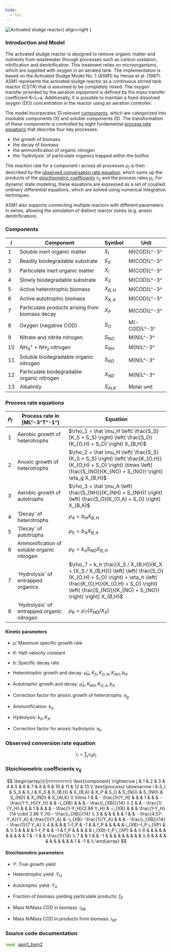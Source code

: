 ```yaml
---
hide:
  - toc
---
```


![Activated sludge reactor](https://gitlab.rrze.fau.de/evt/klaeffizient/bsm2-python/-/raw/doc_new2/docs/assets/.icons/bsm2python/activated-sludge-reactor.svg){ align=right }
<!-- TODO: change link to main branch before merging -->

### Introduction and Model

The activated sludge reactor is designed to remove organic matter and nutrients from wastewater through processes such as carbon oxidation, nitrification and denitrification. This treatment relies on microorganisms, which are supplied with oxygen in an aerated tank. The implementation is based on the Activated Sludge Model No. 1 (ASM1) by Henze et al. (1987). ASM1 represents the activated sludge reactor as a continuous stirred tank reactor (CSTR) that is assumed to be completely mixed. The oxygen transfer provided by the aeration equipment is defined by the mass transfer coefficient K~L~a. Additionally, it is possible to maintain a fixed dissolved oxygen (DO) concentration in the reactor using an aeration controller.

The model incorporates 13 relevant [components](#components), which are categorized into insoluble components (X) and soluble components (S). The transformation of these components is controlled by eight fundamental [process rate equations](#process-rate-equations) that describe four key processes:

- the growth of biomass
- the decay of biomass
- the ammonification of organic nitrogen
- the 'hydrolysis' of particulate organics trapped within the biofloc

The reaction rate for a component $i$ across all processes $\rho_j$ is then described by the [observed conversation rate equation](#observed-conversion-rate-equation), which sums up the products of the [stoichiometric coefficients](#stoichiometric-coefficients-nu_ij) $\nu_{ij}$ and the process rates $\rho_j$. For dynamic state modeling, these equations are expressed as a set of coupled ordinary differential equations, which are solved using numerical integration techniques.

ASM1 also supports connecting multiple reactors with different parameters in series, allowing the simulation of distinct reactor zones (e.g. anoxic denitrification).

### Components

| $i$ | Component                                       | Symbol    | Unit         |
| --  | ----------------------------------------------  | --------- | ------------ |
| 1   | Soluble inert organic matter                    | $S_I$     | M(COD)L^-3^  |
| 2   | Readily biodegradable substrate                 | $S_S$     | M(COD)L^-3^  |
| 3   | Particulate inert organic matter                | $X_I$     | M(COD)L^-3^  |
| 4   | Slowly biodegradable substrate                  | $X_S$     | M(COD)L^-3^  |
| 5   | Active heterotrophic biomass                    | $X_{B,H}$ | M(COD)L^-3^  |
| 6   | Active autotrophic biomass                      | $X_{B,A}$ | M(COD)L^-3^  |
| 7   | Particulate products arising from biomass decay | $X_P$     | M(COD)L^-3^  |
| 8   | Oxygen (negative COD)                           | $S_O$     | M(-COD)L^-3^ |
| 9   | Nitrate and nitrite nitrogen                    | $S_{NO}$  | M(N)L^-3^    |
| 10  | $NH^+_4 + NH_3$ nitrogen                        | $S_{NH}$  | M(N)L^-3^    |
| 11  | Soluble biodegradable organic nitrogen          | $S_{ND}$  | M(N)L^-3^    |
| 12  | Particulate biodegradable organic nitrogen      | $X_{ND}$  | M(N)L^-3^    |
| 13  | Alkalinity                                      | $S_{ALK}$ | Molar unit   |


### Process rate equations

| $\rho_j$ | Process rate in [ML^-3^T^-1^]              | Equation  |
| --       | ------------------------------------------ | --------- |
| 1        | Aerobic growth of heterotrophs             | $\rho_1 = \hat \mu_H \left( \frac{S_S}{K_S + S_S} \right) \left( \frac{S_O}{K_{O,H} + S_O} \right) X_{B,H}$ |
| 2        | Anoxic growth of heterotrophs              | $\rho_2 = \hat \mu_H \left( \frac{S_S}{K_S + S_S} \right) \left( \frac{K_{O,H}}{K_{O,H} + S_O} \right) \times \left( \frac{S_{NO}}{K_{NO} + S_{NO}} \right) \eta_g X_{B,H}$ |
| 3        | Aerobic growth of autotrophs               | $\rho_3 = \hat \mu_A \left( \frac{S_{NH}}{K_{NH} + S_{NH}} \right) \left( \frac{S_O}{K_{O,A} + S_O} \right) X_{B,A}$ |
| 4        | 'Decay' of heterotrophs                    | $\rho_4 = b_H X_{B,H}$ |
| 5        | 'Decay' of autotrophs                      | $\rho_5 = b_A X_{B,A}$ |
| 6        | Ammonification of soluble organic nitrogen | $\rho_6 = k_a S_{ND} X_{B,H}$ |
| 7        | 'Hydrolysis' of entrapped organics         | $\rho_7 = k_h \frac{X_S / X_{B,H}}{K_X + (X_S / X_{B,H})} \left[ \left( \frac{S_O}{K_{O,H} + S_O} \right) + \eta_h \left( \frac{K_{O,H}}{K_{O,H} + S_O} \right) \left( \frac{S_{NO}}{K_{NO} + S_{NO}} \right) \right] X_{B,H}$ |
| 8        | 'Hydrolysis' of entrapped organic nitrogen | $\rho_8 = \rho_7 (X_{ND} / X_S)$ |


#### Kinetic parameters

- $\hat \mu$: Maximum specific growth rate

- $K$: Half-velocity constant

- $b$: Specific decay rate

- Heterotrophic growth and decay: $\hat \mu_H, K_S, K_{O,H}, K_{NO}, b_H$

- Autotrophic growth and decay: $\hat \mu_A, K_{NH}, K_{O,A}, b_A$

- Correction factor for anoxic growth of heterotrophs: $\eta_g$

- Ammonification: $k_a$

- Hydrolysis: $k_h, K_X$

- Correction factor for anoxic hydrolysis: $\eta_h$


### Observed conversion rate equation

$$
r_i = \sum_j \nu_{ij}\rho_j
$$

### Stoichiometric coefficients $\nu_{ij}$

$$
\begin{array}{r|rrrrrrrrrrrrr}
\text{component} \rightarrow j & 1 & 2 & 3 & 4 & 5 & 6 & 7 & 8 & 9 & 10 & 11 & 12 & 13 \\
\text{process} \downarrow i & S_I & S_S & X_I & X_S & X_{B,H} & X_{B,A} & X_P & S_O & S_{NO} & S_{NH} & S_{ND} & X_{ND} & S_{ALK} \\ \hline
1 &  & - \frac{1}{Y_H} &  &  & 1 &  &  & - \frac{1-Y_H}{Y_H} &  & -i_{XB} &  &  & - \frac{i_{XB}}{14} \\
2 &  & - \frac{1}{Y_H} &  &  & 1 &  &  &  & - \frac{1-Y_H}{2.86 Y_H} & -i_{XB} &  &  & \frac{1-Y_H}{14 \cdot 2.86 Y_H} - \frac{i_{XB}}{14} \\
3 &  &  &  &  &  & 1 &  &  - \frac{4.57-Y_A}{Y_A} & \frac{1}{Y_A} & -i_{XB}- \frac{1}{Y_A} &  &  & - \frac{i_{XB}}{14} - \frac{1}{7 Y_A} \\
4 &  &  &  & 1-f_P & -1 &  & f_P &  &  &  &  & i_{XB}-f_P i_{XP} &  & \\
5 &  &  &  & 1-f_P &  & -1 & f_P &  &  &  &  & i_{XB}-f_P i_{XP} &  & \\
6 &  &  &  &  &  &  &  &  &  & 1 & -1 &  & \frac{1}{14} \\
7 &  & 1 &  & -1 &  &  &  &  &  &  &  &  & \\
8 &  &  &  &  &  &  &  &  &  &  & 1 & -1 & \\
\end{array}
$$

#### Stoichiometric parameters

- $Y$: True growth yield

- Heterotrophic yield: $Y_H$

- Autotrophic yield: $Y_A$

- Fraction of biomass yielding particulate products: $f_P$

- Mass N/Mass COD in biomass: $i_{XB}$

- Mass N/Mass COD in products from biomass: $i_{XP}$


### Source code documentation

<span style=
  "color: #5cad0f;
  font-weight: bold;
  font-size: .85em;
  background-color: #5cad0f1a;
  padding: 0 .3em;
  border-radius: .1rem;
  margin-right: 0.2rem;">
mod</span> [asm1_bsm2](/reference/bsm2_python/bsm2/asm1_bsm2)

[^1]: (For more information visit: [Activated Sludge Model No. 1, Henze et al. (1987)](https://www.researchgate.net/publication/243624144_Activated_Sludge_Model_No_1))
[^2]: ([Benchmarking of Control Strategies for Wastewater Treatment Plants](https://iwaponline.com/ebooks/book-pdf/650794/wio9781780401171.pdf), chap. 4.2.1 Activated Sludge Model No. 1)
